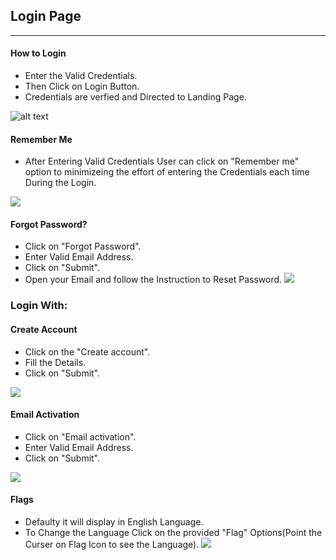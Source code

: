 ## Login Page
---
#### How to Login 
* Enter the Valid Credentials.
* Then Click on Login Button.
* Credentials are verfied and Directed to Landing Page.

![alt text](/images/Login/LoginPage.png)



#### Remember Me
* After Entering Valid Credentials User can click on "Remember me" option to minimizeing the effort of entering the Credentials each time During the Login.

![](/images/Login/Remberme.png)

#### Forgot Password?
* Click on "Forgot Password".
* Enter Valid Email Address.
* Click on "Submit".
* Open your Email and follow the Instruction to Reset Password.
![](/images/Login/ForgetPasword.png)

### Login With:
#### Create Account
* Click on the "Create account".
* Fill the Details.
* Click on "Submit".

![](/images/Login/Createaccount.png)

#### Email Activation
* Click on "Email activation".
* Enter Valid Email Address.
* Click on "Submit".

![](/images/Login/Emailactivation.png) 

#### Flags
* Defaulty it will display in English Language.
* To Change the Language Click on the provided "Flag" Options(Point the Curser on Flag Icon to see the Language).
![](/images/Login/Flags.png) 


